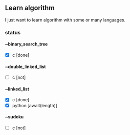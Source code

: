 ## Learn algorithm

I just want to learn algorithm with some or many languages.

### status

#### ~binary_search_tree
- [x] c         [done]

#### ~double_linked_list
- [ ] c         [not]

#### ~linked_list
- [x] c         [done]
- [x] python    [await(length)]

#### ~sudoku
- [ ] c         [not]